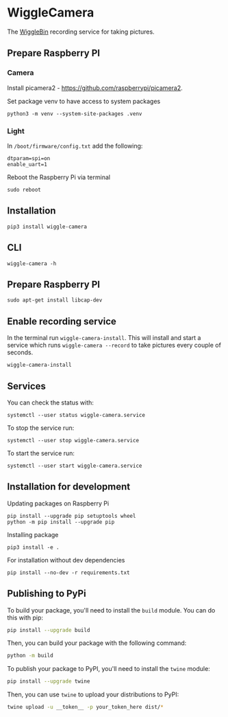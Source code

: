 # WiggleCamera

The [WiggleBin](https://github.com/wiggle-bin/wiggle-bin) recording service for taking pictures.

## Prepare Raspberry PI

### Camera

Install picamera2 - https://github.com/raspberrypi/picamera2.

Set package venv to have access to system packages

```
python3 -m venv --system-site-packages .venv
```

### Light

In `/boot/firmware/config.txt` add the following:

```
dtparam=spi=on
enable_uart=1
```

Reboot the Raspberry Pi via terminal

```
sudo reboot
```

## Installation

```
pip3 install wiggle-camera
```

## CLI

```
wiggle-camera -h
```

## Prepare Raspberry PI

```
sudo apt-get install libcap-dev
```

## Enable recording service

In the terminal run `wiggle-camera-install`. This will install and start a service which runs `wiggle-camera --record` to take pictures every couple of seconds.

```
wiggle-camera-install
```

## Services

You can check the status with:

```
systemctl --user status wiggle-camera.service
```

To stop the service run:

```
systemctl --user stop wiggle-camera.service
```

To start the service run:

```
systemctl --user start wiggle-camera.service
```

## Installation for development

Updating packages on Raspberry Pi
```
pip install --upgrade pip setuptools wheel
python -m pip install --upgrade pip
```

Installing package
```
pip3 install -e .
```

For installation without dev dependencies
```
pip install --no-dev -r requirements.txt
```

## Publishing to PyPi

To build your package, you'll need to install the `build` module. You can do this with pip:

```bash
pip install --upgrade build
```

Then, you can build your package with the following command:

```bash
python -m build
```

To publish your package to PyPI, you'll need to install the `twine` module:

```bash
pip install --upgrade twine
```

Then, you can use `twine` to upload your distributions to PyPI:

```bash
twine upload -u __token__ -p your_token_here dist/*
```